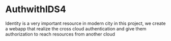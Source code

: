 # AuthwithIDS4

Identity is a very important resource in modern city
in this project, we create a webapp that realize the cross cloud authentication and give them authorization to reach resources from another cloud
